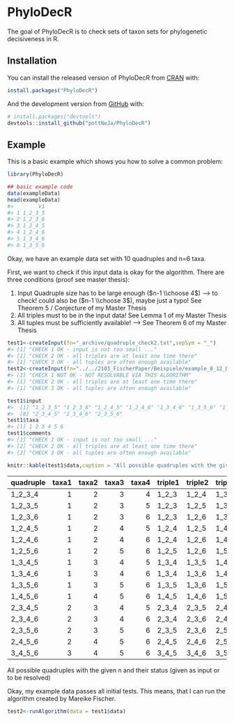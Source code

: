 
<!-- README.md is generated from README.Rmd. Please edit that file -->

# PhyloDecR

<!-- badges: start -->
<!-- badges: end -->

The goal of PhyloDecR is to check sets of taxon sets for phylogenetic
decisiveness in R.

## Installation

You can install the released version of PhyloDecR from
[CRAN](https://CRAN.R-project.org) with:

``` r
install.packages("PhyloDecR")
```

And the development version from [GitHub](https://github.com/) with:

``` r
# install.packages("devtools")
devtools::install_github("pottNeJa/PhyloDecR")
```

## Example

This is a basic example which shows you how to solve a common problem:

``` r
library(PhyloDecR)

## basic example code
data(exampleData)
head(exampleData)
#>        V1
#> 1 1_2_3_5
#> 2 1_2_3_6
#> 3 1_2_4_5
#> 4 1_2_4_6
#> 5 1_3_4_6
#> 6 1_3_5_6
```

Okay, we have an example data set with 10 quadruples and n=6 taxa.

First, we want to check if this input data is okay for the algorithm.
There are three conditions (proof see master thesis):

1.  Input Quadruple size has to be large enough ($n-1 \\choose 4$) –> to
    check! could also be ($n-1 \\choose 3$), maybe just a typo! See
    Theorem 5 / Conjecture of my Master Thesis
2.  All triples must to be in the input data! See Lemma 1 of my Master
    Thesis
3.  All tuples must be sufficiently available! –> See Theorem 6 of my
    Master Thesis

``` r
test1<-createInput(fn="_archive/quadruple_check2.txt",sepSym = "_")
#> [1] "CHECK 1 OK - input is not too small ..."
#> [1] "CHECK 2 OK - all triples are at least one time there"
#> [1] "CHECK 3 OK - all tuples are often enough available"
test2<-createInput(fn="../../2103_FischerPaper/Beispiele/example_8_12_Decisive.txt",sepSym = "_")
#> [1] "CHECK 1 NOT OK - NOT RESOLVABLE VIA THIS ALGORITHM"
#> [1] "CHECK 2 OK - all triples are at least one time there"
#> [1] "CHECK 3 OK - all tuples are often enough available"

test1$input
#>  [1] "1_2_3_5" "1_2_3_6" "1_2_4_5" "1_2_4_6" "1_3_4_6" "1_3_5_6" "1_4_5_6"
#>  [8] "2_3_4_5" "2_3_4_6" "2_3_5_6"
test1$taxa
#> [1] 1 2 3 4 5 6
test1$comments
#> [1] "CHECK 1 OK - input is not too small ..."             
#> [2] "CHECK 2 OK - all triples are at least one time there"
#> [3] "CHECK 3 OK - all tuples are often enough available"

knitr::kable(test1$data,caption = "All possible quadruples with the given n and their status (given as input or to be resolved)")
```

| quadruple | taxa1 | taxa2 | taxa3 | taxa4 | triple1 | triple2 | triple3 | triple4 | status     |
|:----------|------:|------:|------:|------:|:--------|:--------|:--------|:--------|:-----------|
| 1_2\_3_4  |     1 |     2 |     3 |     4 | 1_2\_3  | 1_2\_4  | 1_3\_4  | 2_3\_4  | unresolved |
| 1_2\_3_5  |     1 |     2 |     3 |     5 | 1_2\_3  | 1_2\_5  | 1_3\_5  | 2_3\_5  | input      |
| 1_2\_3_6  |     1 |     2 |     3 |     6 | 1_2\_3  | 1_2\_6  | 1_3\_6  | 2_3\_6  | input      |
| 1_2\_4_5  |     1 |     2 |     4 |     5 | 1_2\_4  | 1_2\_5  | 1_4\_5  | 2_4\_5  | input      |
| 1_2\_4_6  |     1 |     2 |     4 |     6 | 1_2\_4  | 1_2\_6  | 1_4\_6  | 2_4\_6  | input      |
| 1_2\_5_6  |     1 |     2 |     5 |     6 | 1_2\_5  | 1_2\_6  | 1_5\_6  | 2_5\_6  | unresolved |
| 1_3\_4_5  |     1 |     3 |     4 |     5 | 1_3\_4  | 1_3\_5  | 1_4\_5  | 3_4\_5  | unresolved |
| 1_3\_4_6  |     1 |     3 |     4 |     6 | 1_3\_4  | 1_3\_6  | 1_4\_6  | 3_4\_6  | input      |
| 1_3\_5_6  |     1 |     3 |     5 |     6 | 1_3\_5  | 1_3\_6  | 1_5\_6  | 3_5\_6  | input      |
| 1_4\_5_6  |     1 |     4 |     5 |     6 | 1_4\_5  | 1_4\_6  | 1_5\_6  | 4_5\_6  | input      |
| 2_3\_4_5  |     2 |     3 |     4 |     5 | 2_3\_4  | 2_3\_5  | 2_4\_5  | 3_4\_5  | input      |
| 2_3\_4_6  |     2 |     3 |     4 |     6 | 2_3\_4  | 2_3\_6  | 2_4\_6  | 3_4\_6  | input      |
| 2_3\_5_6  |     2 |     3 |     5 |     6 | 2_3\_5  | 2_3\_6  | 2_5\_6  | 3_5\_6  | input      |
| 2_4\_5_6  |     2 |     4 |     5 |     6 | 2_4\_5  | 2_4\_6  | 2_5\_6  | 4_5\_6  | unresolved |
| 3_4\_5_6  |     3 |     4 |     5 |     6 | 3_4\_5  | 3_4\_6  | 3_5\_6  | 4_5\_6  | unresolved |

All possible quadruples with the given n and their status (given as
input or to be resolved)

Okay, my example data passes all initial tests. This means, that I can
run the algorithm created by Mareike Fischer.

``` r
test2<-runAlgorithm(data = test1$data)
```
